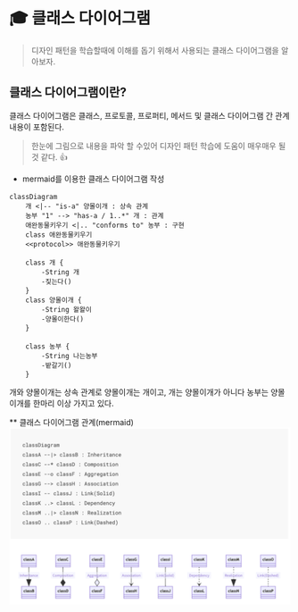 # :mortar_board: 클래스 다이어그램

> 디자인 패턴을 학습할때에 이해를 돕기 위해서 사용되는 클래스 다이어그램을 알아보자.

## 클래스 다이어그램이란?

클래스 다이어그램은 클래스, 프로토콜, 프로퍼티, 메서드 및 클래스 다이어그램 간 관계 내용이 포함된다.
> 한눈에 그림으로 내용을 파악 할 수있어 디자인 패턴 학습에 도움이 매우매우 될 것 같다. :thumbsup:

* mermaid를 이용한 클래스 다이어그램 작성

```mermaid
classDiagram
    개 <|-- "is-a" 양몰이개 : 상속 관계
    농부 "1" --> "has-a / 1..*" 개 : 관계
    애완동물키우기 <|.. "conforms to" 농부 : 구현 
    class 애완동물키우기
    <<protocol>> 애완동물키우기

    class 개 {
        -String 개
        -짖는다()
    }
    class 양몰이개 {
        -String 왈왈이
        -양몰이한다()
    }

    class 농부 {
        -String 나는농부
        -밭갈기()
    }
```

개와 양몰이개는 상속 관계로 양몰이개는 개이고, 개는 양몰이개가 아니다
농부는 양몰이개를 한마리 이상 가지고 있다.

** 클래스 다이어그램 관계(mermaid)
![관계](/1.Hello,%20Design%20Patterns!/diagram.png)